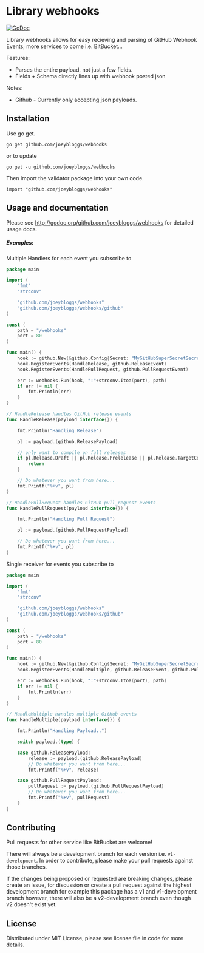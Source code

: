 Library webhooks
================

[![GoDoc](https://godoc.org/github.com/joeybloggs/webhooks?status.svg)](https://godoc.org/github.com/joeybloggs/webhooks)

Library webhooks allows for easy recieving and parsing of GitHub Webhook Events; more services to come i.e. BitBucket...

Features:

* Parses the entire payload, not just a few fields.
* Fields + Schema directly lines up with webhook posted json

Notes:

* Github - Currently only accepting json payloads.

Installation
------------

Use go get.

	go get github.com/joeybloggs/webhooks

or to update

	go get -u github.com/joeybloggs/webhooks

Then import the validator package into your own code.

	import "github.com/joeybloggs/webhooks"

Usage and documentation
------

Please see http://godoc.org/github.com/joeybloggs/webhooks for detailed usage docs.

##### Examples:

Multiple Handlers for each event you subscribe to
```go
package main

import (
	"fmt"
	"strconv"

	"github.com/joeybloggs/webhooks"
	"github.com/joeybloggs/webhooks/github"
)

const (
	path = "/webhooks"
	port = 80
)

func main() {
	hook := github.New(&github.Config{Secret: "MyGitHubSuperSecretSecrect...?"})
	hook.RegisterEvents(HandleRelease, github.ReleaseEvent)
	hook.RegisterEvents(HandlePullRequest, github.PullRequestEvent)

	err := webhooks.Run(hook, ":"+strconv.Itoa(port), path)
	if err != nil {
		fmt.Println(err)
	}
}

// HandleRelease handles GitHub release events
func HandleRelease(payload interface{}) {

	fmt.Println("Handling Release")

	pl := payload.(github.ReleasePayload)

	// only want to compile on full releases
	if pl.Release.Draft || pl.Release.Prelelease || pl.Release.TargetCommitish != "master" {
		return
	}

	// Do whatever you want from here...
	fmt.Printf("%+v", pl)
}

// HandlePullRequest handles GitHub pull_request events
func HandlePullRequest(payload interface{}) {

	fmt.Println("Handling Pull Request")

	pl := payload.(github.PullRequestPayload)

	// Do whatever you want from here...
	fmt.Printf("%+v", pl)
}
```

Single receiver for events you subscribe to
```go
package main

import (
	"fmt"
	"strconv"

	"github.com/joeybloggs/webhooks"
	"github.com/joeybloggs/webhooks/github"
)

const (
	path = "/webhooks"
	port = 80
)

func main() {
	hook := github.New(&github.Config{Secret: "MyGitHubSuperSecretSecrect...?"})
	hook.RegisterEvents(HandleMultiple, github.ReleaseEvent, github.PullRequestEvent) // Add as many as you want

	err := webhooks.Run(hook, ":"+strconv.Itoa(port), path)
	if err != nil {
		fmt.Println(err)
	}
}

// HandleMultiple handles multiple GitHub events
func HandleMultiple(payload interface{}) {

	fmt.Println("Handling Payload..")

	switch payload.(type) {

	case github.ReleasePayload:
		release := payload.(github.ReleasePayload)
		// Do whatever you want from here...
		fmt.Printf("%+v", release)

	case github.PullRequestPayload:
		pullRequest := payload.(github.PullRequestPayload)
		// Do whatever you want from here...
		fmt.Printf("%+v", pullRequest)
	}
}
```

Contributing
------

Pull requests for other service like BitBucket are welcome!

There will always be a development branch for each version i.e. `v1-development`. In order to contribute, 
please make your pull requests against those branches.

If the changes being proposed or requested are breaking changes, please create an issue, for discussion
or create a pull request against the highest development branch for example this package has a
v1 and v1-development branch however, there will also be a v2-development branch even though v2 doesn't exist yet.

License
------
Distributed under MIT License, please see license file in code for more details.